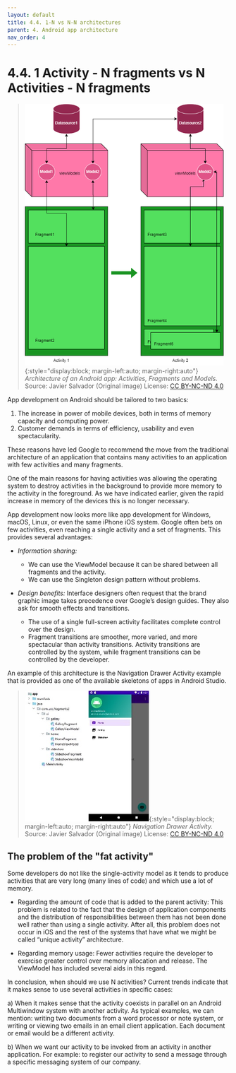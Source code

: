 ```yaml
---
layout: default
title: 4.4. 1-N vs N-N architectures
parent: 4. Android app architecture
nav_order: 4
---
```


# 4.4. 1 Activity - N fragments vs N Activities - N fragments

> ![Architecture of an Android app: Activities, Fragments and Models.](/images/04/architecture.png){:style="display:block; margin-left:auto; margin-right:auto"}
> *Architecture of an Android app: Activities, Fragments and Models.*  
> Source: Javier Salvador (Original image) License: [CC BY-NC-ND 4.0](https://creativecommons.org/licenses/by-nc-nd/4.0/)

App development on Android should be tailored to two basics:
1. The increase in power of mobile devices, both in terms of memory capacity and computing power.
2. Customer demands in terms of efficiency, usability and even spectacularity.

These reasons have led Google to recommend the move from the traditional architecture of an application that contains many activities to an application with few activities and many fragments. 

One of the main reasons for having activities was allowing the operating system to destroy activities in the background to provide more memory to the activity in the foreground. As we have indicated earlier, given the rapid increase in memory of the devices this is no longer necessary.

App development now looks more like app development for Windows, macOS, Linux, or even the same iPhone iOS system. Google often bets on few activities, even reaching a single activity and a set of fragments. This provides several advantages:

- *Information sharing:*
    -	We can use the ViewModel because it can be shared between all fragments and the activity.
    -	We can use the Singleton design pattern without problems.

- *Design benefits:* Interface designers often request that the brand graphic image takes precedence over Google’s design guides. They also ask for smooth effects and transitions.

    -	The use of a single full-screen activity facilitates complete control over the design.
    -	Fragment transitions are smoother, more varied, and more spectacular than activity transitions. Activity transitions are controlled by the system, while fragment transitions can be controlled by the developer.

An example of this architecture is the Navigation Drawer Activity example that is provided as one of the available skeletons of apps in Android Studio.

> ![Navigation Drawer Activity.](/images/04/navigation-drawer.jpg){:style="display:block; margin-left:auto; margin-right:auto"}
> *Navigation Drawer Activity.*  
> Source: Javier Salvador (Original image) License: [CC BY-NC-ND 4.0](https://creativecommons.org/licenses/by-nc-nd/4.0/)

## The problem of the "fat activity"

Some developers do not like the single-activity model as it tends to produce activities that are very long (many lines of code) and which use a lot of memory.

- Regarding the amount of code that is added to the parent activity:
This problem is related to the fact that the design of application components and the distribution of responsibilities between them has not been done well rather than using a single activity.  After all, this problem does not occur in iOS and the rest of the systems that have what we might be called “unique activity” architecture.

- Regarding memory usage:
Fewer activities require the developer to exercise greater control over memory allocation and release. The ViewModel has included several aids in this regard.

In conclusion, when should we use N activities? Current trends indicate that it makes sense to use several activities in specific cases:

a)	When it makes sense that the activity coexists in parallel on an Android Multiwindow system with another activity. As typical examples, we can mention: writing two documents from a word processor or note system, or writing or viewing two emails in an email client application. Each document or email would be a different activity.

b)	When we want our activity to be invoked from an activity in another application. For example: to register our activity to send a message through a specific messaging system of our company.

